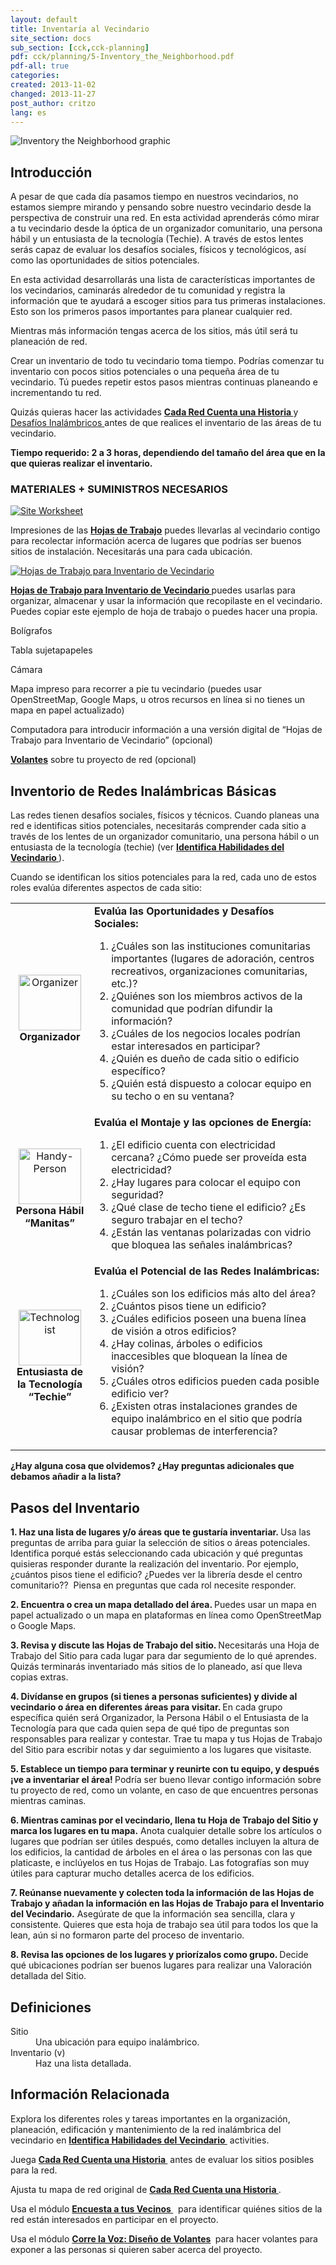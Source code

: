 ```yaml
---
layout: default
title: Inventaría al Vecindario
site_section: docs
sub_section: [cck,cck-planning]
pdf: cck/planning/5-Inventory_the_Neighborhood.pdf
pdf-all: true
categories:
created: 2013-11-02
changed: 2013-11-27
post_author: critzo
lang: es
---
```

<p><img alt="Inventory the Neighborhood graphic" class="img-responsive" src="/files/styles/large/public/inventory_the_neighborhood_title.png" /></p>

<section id="introduction">
<h2>Introducción</h2>

<p> A pesar de que cada día pasamos tiempo en nuestros vecindarios, no estamos siempre mirando y pensando sobre nuestro vecindario desde la perspectiva de construir una red. En esta actividad aprenderás cómo mirar a tu vecindario desde la óptica de un organizador comunitario, una persona hábil y un entusiasta de la tecnología (Techie). A través de estos lentes serás capaz de evaluar los desafíos sociales, físicos y tecnológicos, así como las oportunidades de sitios potenciales.</p>

<p>En esta actividad desarrollarás una lista de características importantes de los vecindarios, caminarás alrededor de tu comunidad y registra la información que te ayudará a escoger sitios para tus primeras instalaciones. Esto son los primeros pasos importantes para planear cualquier red.</p>

<p>Mientras más información tengas acerca de los sitios, más útil será tu planeación de red.</p>

<p> Crear un inventario de todo tu vecindario toma tiempo. Podrías comenzar tu inventario con pocos sitios potenciales o una pequeña área de tu vecindario. Tú puedes repetir estos pasos mientras continuas planeando e incrementando tu red.</p>

<p> Quizás quieras hacer las actividades <strong><a href="/docs/cck/planning/design-your-network-every-network-tells-story">Cada Red Cuenta una Historia </a></strong> y <a href="/docs/cck/networking/wireless-challenges">Desafíos Inalámbricos </a> antes de que realices el inventario de las áreas de tu vecindario.</p>

<p><strong>Tiempo requerido: 2 a 3 horas, dependiendo del tamaño del área que en la que quieras realizar el inventario.</strong></p>
</section>

<section id="materials-and-supplies-needed">
<h3>MATERIALES + SUMINISTROS NECESARIOS</h3>

<p><a href="/files/cck/planning/5.2-CCK-Planning-SiteWorksheet.pdf"><img alt="Site Worksheet" class="img-responsive" src="/files/styles/large/public/document_worksheet_2.png?itok=ujRdiFhh" /></a></p>

<p>Impresiones de las <strong><a href="/files/cck/planning/5.2-CCK-Planning-SiteWorksheet.pdf">Hojas de Trabajo</a></strong> puedes llevarlas al vecindario contigo para recolectar información acerca de lugares que podrías ser buenos sitios de instalación. Necesitarás una para cada ubicación.</p>

<p><a href="/files/cck/planning/5.1-CCK-Planning-NeighborhoodInventorySpreadsheet.pdf"><img alt="Hojas de Trabajo para Inventario de Vecindario" class="img-responsive" src="/files/styles/large/public/document_spreadsheet_3.png?itok=Tod7AI5r" /></a></p>

<p><strong><a href="/files/cck/planning/5.1-CCK-Planning-NeighborhoodInventorySpreadsheet.pdf"> Hojas de Trabajo para Inventario de Vecindario </a></strong> puedes usarlas para organizar, almacenar y usar la información que recopilaste en el vecindario. Puedes copiar este ejemplo de hoja de trabajo o puedes hacer una propia.</p>

<p>Bolígrafos</p>

<p>Tabla sujetapapeles</p>

<p>Cámara</p>

<p>Mapa impreso para recorrer a pie tu vecindario (puedes usar OpenStreetMap, Google Maps, u otros recursos en línea si no tienes un mapa en papel actualizado) </p>

<p> Computadora para introducir información a una versión digital de “Hojas de Trabajo para Inventario de Vecindario” (opcional)</p>

<p><strong><a href="/docs/cck/planning/get-word-out-flyer-design">Volantes</a></strong> sobre tu proyecto de red (opcional)</p>
</section>

<section id="inventory-intro">
<h2>Inventorio de Redes Inalámbricas Básicas</h2>

<p> Las redes tienen desafíos sociales, físicos y técnicos. Cuando planeas una red e identificas sitios potenciales, necesitarás comprender cada sitio a través de los lentes de un organizador comunitario, una persona hábil o un entusiasta de la tecnología (techie) (ver <strong><a href="/docs/cck/planning/identify-neighborhood-skills">Identifica Habilidades del Vecindario </a></strong>).</p>

<p>Cuando se identifican los sitios potenciales para la red, cada uno de estos roles evalúa diferentes aspectos de cada sitio: </p>

<table class="table table-responsive">
	<tbody>
		<tr>
			<td align="center" valign="middle" width="110px;"><img alt="Organizer" src="/files/styles/large/public/organizer.png?itok=Vm1gcwxT" style="width: 100px; height: 89px;"/><br />
			<strong>Organizador</strong></td>
			<td valign="middle"><strong>Evalúa las Oportunidades y Desafíos Sociales:</strong>
			<ol>
				<li>¿Cuáles son las instituciones comunitarias importantes (lugares de adoración, centros recreativos, organizaciones comunitarias, etc.)? </li>
				<li>¿Quiénes son los miembros activos de la comunidad que podrían difundir la información?</li>
				<li>¿Cuáles de los negocios locales podrían estar interesados en participar?</li>
				<li>¿Quién es dueño de cada sitio o edificio específico?</li>
				<li>¿Quién está dispuesto a colocar equipo en su techo o en su ventana?</li>
			</ol>
			</td>
		</tr>
		<tr>
			<td align="center" valign="middle"><img alt="Handy-Person" src="/files/styles/large/public/handyperson.png?itok=7buWNbL7" style="width: 100px; height: 89px;" /><br />
			<strong>Persona Hábil “Manitas”</strong></td>
			<td valign="middle"><strong>Evalúa el Montaje y las opciones de Energía:</strong>
			<ol>
				<li>¿El edificio cuenta con electricidad cercana? ¿Cómo puede ser proveída esta electricidad?</li>
				<li>¿Hay lugares para colocar el equipo con seguridad?</li>
				<li>¿Qué clase de techo tiene el edificio? ¿Es seguro trabajar en el techo?</li>
				<li>¿Están las ventanas polarizadas con vidrio que bloquea las señales inalámbricas?</li>
			</ol>
			</td>
		</tr>
		<tr>
			<td align="center"><img alt="Technologist" src="/files/styles/large/public/techie.png?itok=3KVrQi1O" style="width: 100px; height: 89px;" /><br />
			<strong>Entusiasta de la Tecnología “Techie”</strong></td>
			<td valign="middle"><strong>Evalúa el Potencial de las Redes Inalámbricas:</strong>
			<ol>
				<li>¿Cuáles son los edificios más alto del área?</li>
				<li>¿Cuántos pisos tiene un edificio?</li>
				<li>¿Cuáles edificios poseen una buena línea de visión a otros edificios?</li>
				<li>¿Hay colinas, árboles o edificios inaccesibles que bloquean la línea de visión?</li>
				<li>¿Cuáles otros edificios pueden cada posible edificio ver?</li>
				<li>¿Existen otras instalaciones grandes de equipo inalámbrico en el sitio que podría causar problemas de interferencia?</li>
			</ol>
			</td>
		</tr>
	</tbody>
</table>

<p><strong>¿Hay alguna cosa que olvidemos? ¿Hay preguntas adicionales que debamos añadir a la lista?</strong></p>
</section>

<section id="inventory-steps">
<h2>Pasos del Inventario</h2>

<p><strong>1. Haz una lista de lugares y/o áreas que te gustaría inventariar. </strong>Usa las preguntas de arriba para guiar la selección de sitios o áreas potenciales. Identifica porqué estás seleccionando cada ubicación y qué preguntas quisieras responder durante la realización del inventario. Por ejemplo, ¿cuántos pisos tiene el edificio? ¿Puedes ver la librería desde el centro comunitario??&nbsp; Piensa en preguntas que cada rol necesite responder.</p>

<p><strong>2. Encuentra o crea un mapa detallado del área. </strong> Puedes usar un mapa en papel actualizado o un mapa en plataformas en línea como OpenStreetMap o Google Maps. </p>

<p><strong>3. Revisa y discute las Hojas de Trabajo del sitio. </strong> Necesitarás una Hoja de Trabajo del Sitio para cada lugar para dar segumiento de lo qué aprendes. Quizás terminarás inventariado más sitios de lo planeado, así que lleva copias extras.</p>

<p><strong>4. Divídanse en grupos (si tienes a personas suficientes) y divide al vecindario o área en diferentes áreas para visitar. </strong> En cada grupo específica quién será Organizador, la Persona Hábil o el Entusiasta de la Tecnología para que cada quien sepa de qué tipo de preguntas son responsables para realizar y contestar. Trae tu mapa y tus Hojas de Trabajo del Sitio para escribir notas y dar seguimiento a los lugares que visitaste. </p>

<p><strong>5. Establece un tiempo para terminar y reunirte con tu equipo, y después ¡ve a inventariar el área! </strong> Podría ser bueno llevar contigo información sobre tu proyecto de red, como un volante, en caso de que encuentres personas mientras caminas. </p>

<p><strong>6. Mientras caminas por el vecindario, llena tu Hoja de Trabajo del Sitio y marca los lugares en tu mapa.</strong> Anota cualquier detalle sobre los artículos o lugares que podrían ser útiles después, como detalles incluyen la altura de los edificios, la cantidad de árboles en el área o las personas con las que platicaste, e inclúyelos en tus Hojas de Trabajo. Las fotografías son muy útiles para capturar mucho detalles acerca de los edificios.</p>

<p><strong>7. Reúnanse nuevamente y colecten toda la información de las Hojas de Trabajo y añadan la información en las Hojas de Trabajo para el Inventario del Vecindario.</strong> Asegúrate de que la información sea sencilla, clara y consistente. Quieres que esta hoja de trabajo sea útil para todos los que la lean, aún si no formaron parte del proceso de inventario.</p>

<p><strong>8. Revisa las opciones de los lugares y priorízalos como grupo. </strong> Decide qué ubicaciones podrían ser buenos lugares para realizar una Valoración detallada del Sitio. </p>
</section>

<section id="definitions">
<h2>Definiciones</h2>

<dl>
	<dt>Sitio</dt>
	<dd>Una ubicación para equipo inalámbrico.</dd>
	<dt>Inventario (v)</dt>
	<dd>Haz una lista detallada.</dd>
</dl>
</section>

<section class="related-information" id="related-information">
<h2>Información Relacionada</h2>

<p>Explora los diferentes roles y tareas importantes en la organización, planeación, edificación y mantenimiento de la red inalámbrica del vecindario en <strong><a href="/docs/cck/planning/identify-neighborhood-skills">Identifica Habilidades del Vecindario </a></strong>&nbsp;activities.</p>

<p>Juega <strong><a href="/docs/cck/planning/design-your-network-every-network-tells-story">Cada Red Cuenta una Historia </a></strong>&nbsp;antes de evaluar los sitios posibles para la red.</p>

<p>Ajusta tu mapa de red original de <strong><a href="/docs/cck/planning/design-your-network-every-network-tells-story">Cada Red Cuenta una Historia </a></strong>.</p>

<p>Usa el módulo <strong><a href="/docs/cck/planning/survey-your-neighbors">Encuesta a tus Vecinos </a></strong>&nbsp; para identificar quiénes sitios de la red están interesados en participar en el proyecto.</p>

<p>Usa el módulo <strong><a href="/docs/cck/planning/get-word-out-flyer-design">Corre la Voz: Diseño de Volantes</a>&nbsp;</strong> para hacer volantes para exponer a las personas si quieren saber acerca del proyecto.</p>
</section>
